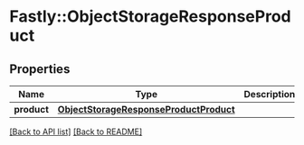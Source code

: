 # Fastly::ObjectStorageResponseProduct

## Properties

| Name | Type | Description | Notes |
| ---- | ---- | ----------- | ----- |
| **product** | [**ObjectStorageResponseProductProduct**](ObjectStorageResponseProductProduct.md) |  | [optional] |

[[Back to API list]](../../README.md#endpoints) [[Back to README]](../../README.md)

